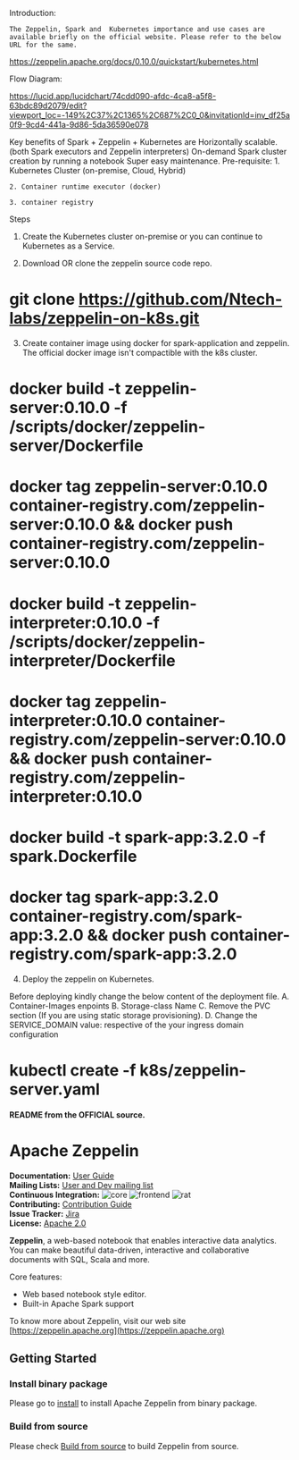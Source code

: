 Introduction: 

    The Zeppelin, Spark and  Kubernetes importance and use cases are available briefly on the official website. Please refer to the below URL for the same.

https://zeppelin.apache.org/docs/0.10.0/quickstart/kubernetes.html

 Flow Diagram: 

https://lucid.app/lucidchart/74cdd090-afdc-4ca8-a5f8-63bdc89d2079/edit?viewport_loc=-149%2C37%2C1365%2C687%2C0_0&invitationId=inv_df25a0f9-9cd4-441a-9d86-5da36590e078


Key benefits of Spark + Zeppelin + Kubernetes are
Horizontally scalable. (both Spark executors and Zeppelin interpreters)
On-demand Spark cluster creation by running a notebook
Super easy maintenance.
Pre-requisite: 
    1. Kubernetes Cluster (on-premise, Cloud, Hybrid)

    2. Container runtime executor (docker)

    3. container registry

Steps

1. Create the Kubernetes cluster on-premise or you can continue to Kubernetes as a Service. 

2. Download OR clone the zeppelin source code repo. 
# git clone https://github.com/Ntech-labs/zeppelin-on-k8s.git

3. Create container image using docker for spark-application and zeppelin. The official docker image isn't compactible with the k8s cluster.

# docker build -t zeppelin-server:0.10.0 -f /scripts/docker/zeppelin-server/Dockerfile
# docker tag zeppelin-server:0.10.0 container-registry.com/zeppelin-server:0.10.0 && docker push container-registry.com/zeppelin-server:0.10.0

# docker build -t zeppelin-interpreter:0.10.0 -f /scripts/docker/zeppelin-interpreter/Dockerfile
# docker tag zeppelin-interpreter:0.10.0 container-registry.com/zeppelin-server:0.10.0 && docker push container-registry.com/zeppelin-interpreter:0.10.0

# docker build -t spark-app:3.2.0 -f spark.Dockerfile
# docker tag spark-app:3.2.0 container-registry.com/spark-app:3.2.0 && docker push container-registry.com/spark-app:3.2.0 

4. Deploy the zeppelin on Kubernetes. 

Before deploying kindly change the below content of the deployment file.
A. Container-Images enpoints 
B. Storage-class Name
C. Remove the PVC section (If you are using static storage provisioning).
D. Change the SERVICE_DOMAIN value: respective of the your ingress domain configuration

# kubectl create -f k8s/zeppelin-server.yaml 




#### README from the OFFICIAL source.

# Apache Zeppelin

**Documentation:** [User Guide](https://zeppelin.apache.org/docs/latest/index.html)<br/>
**Mailing Lists:** [User and Dev mailing list](https://zeppelin.apache.org/community.html)<br/>
**Continuous Integration:** ![core](https://github.com/apache/zeppelin/workflows/core/badge.svg) ![frontend](https://github.com/apache/zeppelin/workflows/frontend/badge.svg) ![rat](https://github.com/apache/zeppelin/workflows/rat/badge.svg) <br/>
**Contributing:** [Contribution Guide](https://zeppelin.apache.org/contribution/contributions.html)<br/>
**Issue Tracker:** [Jira](https://issues.apache.org/jira/browse/ZEPPELIN)<br/>
**License:** [Apache 2.0](https://github.com/apache/zeppelin/blob/master/LICENSE)


**Zeppelin**, a web-based notebook that enables interactive data analytics. You can make beautiful data-driven, interactive and collaborative documents with SQL, Scala and more.

Core features:
   * Web based notebook style editor.
   * Built-in Apache Spark support


To know more about Zeppelin, visit our web site [https://zeppelin.apache.org](https://zeppelin.apache.org)


## Getting Started

### Install binary package
Please go to [install](https://zeppelin.apache.org/docs/latest/quickstart/install.html) to install Apache Zeppelin from binary package.

### Build from source
Please check [Build from source](https://zeppelin.apache.org/docs/latest/setup/basics/how_to_build.html) to build Zeppelin from source.
